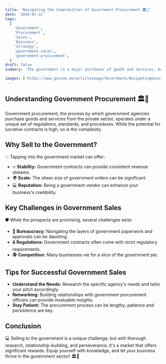 ```yaml
---
title: 'Navigating the Complexities of Government Procurement 🏛️🔄'
date: '2024-01-22'
tags:
  [
    'Government',
    'Procurement',
    'Sales',
    'Business',
    'Strategy',
    'government-sales',
    'government-procurement',
  ]
draft: false
summary: 'The government is a major purchaser of goods and services, but selling to them is no walk in the park. Understand the intricacies of government procurement and how your business can effectively navigate them.'

images: ['https://www.govcon.me/articleimage/Government/NavigatingGovernment.webp']
---
```


## Understanding Government Procurement 🏛️🔄

Government procurement, the process by which government agencies purchase goods and services from the private sector, operates under a unique set of regulations, standards, and procedures. While the potential for lucrative contracts is high, so is the complexity.

## Why Sell to the Government?

💥 Tapping into the government market can offer:

- 🔥 **Stability:** Government contracts can provide consistent revenue streams.
- 🌍 **Scale:** The sheer size of government orders can be significant.
- 💻 **Reputation:** Being a government vendor can enhance your business's credibility.

## Key Challenges in Government Sales

🛡️ While the prospects are promising, several challenges exist:

- 🔄 **Bureaucracy:** Navigating the layers of government paperwork and approvals can be daunting.
- 🔒 **Regulations:** Government contracts often come with strict regulatory requirements.
- 🕵️ **Competition:** Many businesses vie for a slice of the government pie.

## Tips for Successful Government Sales

- **Understand the Needs:** Research the specific agency's needs and tailor your pitch accordingly.
- **Networking:** Building relationships with government procurement officers can provide invaluable insights.
- **Stay Patient:** The procurement process can be lengthy; patience and persistence are key.

## Conclusion

💻 Selling to the government is a unique challenge, but with thorough research, relationship-building, and perseverance, it's a market that offers significant rewards. Equip yourself with knowledge, and let your business thrive in the government sector! 🏛️🔄
